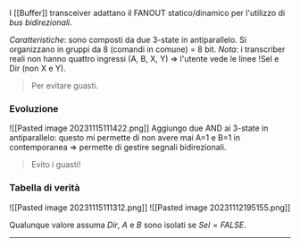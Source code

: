 I [[Buffer]] transceiver adattano il FANOUT statico/dinamico per l'utilizzo di *bus bidirezionali*.

*Caratteristiche*: sono composti da due 3-state in antiparallelo.
Si organizzano in gruppi da 8 (comandi in comune) = 8 bit.
*Nota*: i transcriber reali non hanno quattro ingressi (A, B, X, Y) $\Rightarrow$ l'utente vede le linee !Sel e Dir (non X e Y).
>Per evitare guasti.

### Evoluzione
![[Pasted image 20231115111422.png]]
Aggiungo due AND ai 3-state in antiparallelo: questo mi permette di non avere mai A=1 e B=1 in contemporanea $\Rightarrow$ permette di gestire segnali bidirezionali.
>Evito i guasti!
### Tabella di verità
![[Pasted image 20231115111312.png]]
![[Pasted image 20231112195155.png]]

Qualunque valore assuma $Dir$, $A$ e $B$ sono isolati se $Sel=FALSE$.

---



